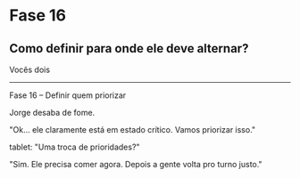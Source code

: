 # Fase 16

## Como definir para onde ele deve alternar?

Vocês dois

---

Fase 16 – Definir quem priorizar

Jorge desaba de fome.

"Ok... ele claramente está em estado crítico. Vamos priorizar isso."

tablet: "Uma troca de prioridades?"

"Sim. Ele precisa comer agora. Depois a gente volta pro turno justo."
